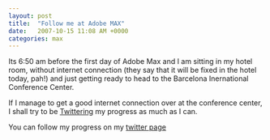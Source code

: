 ```yaml
---
layout: post
title:  "Follow me at Adobe MAX"
date:   2007-10-15 11:08 AM +0000
categories: max
---
```

Its 6:50 am before the first day of Adobe Max and I am sitting in my hotel room, without internet connection (they say that it will be fixed in the hotel today, pah!) and just getting ready to head to the Barcelona Inernational Conference Center.

If I manage to get a good internet connection over at the conference center, I shall try to be <a href="http://www.twitter.com">Twittering</a> my progress as much as I can. 

You can follow my progress on my <a href="http://twitter.com/markdrew" title="Twitter / markdrew">twitter page</a>